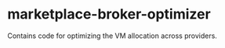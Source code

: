 marketplace-broker-optimizer
============================

Contains code for optimizing the VM allocation across providers.

